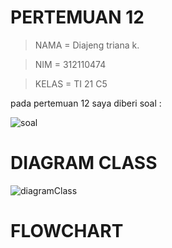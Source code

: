 # PERTEMUAN 12

> NAMA    = Diajeng triana k.

> NIM     = 312110474

> KELAS   = TI 21 C5

pada pertemuan 12 saya diberi soal :

![soal](https://user-images.githubusercontent.com/92905452/147248042-599e8314-59e2-4f8e-b601-6e91ccafae46.png)

# DIAGRAM CLASS

![diagramClass](https://user-images.githubusercontent.com/92905452/147248385-29d76b83-ee7b-42ae-90aa-2411df8a8059.png)

# FLOWCHART
